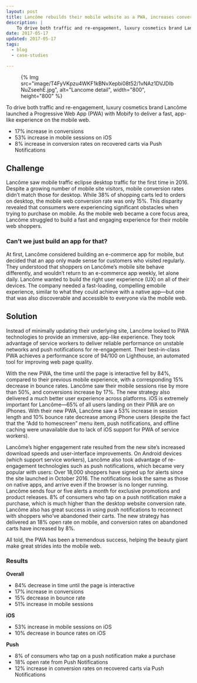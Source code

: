 ```yaml
---
layout: post
title: Lancôme rebuilds their mobile website as a PWA, increases conversions 17%
description: |
    To drive both traffic and re-engagement, luxury cosmetics brand Lancôme launched a Progressive Web App (PWA) to deliver a fast, app-like experience on the mobile web
date: 2017-05-17
updated: 2017-05-17
tags:
  - blog
  - case-studies

---
```


<figure>
{% Img src="image/T4FyVKpzu4WKF1kBNvXepbi08t52/1vNAz1DVJDIbNuZseehE.jpg", alt="Lancome detail", width="800", height="800" %}
</figure>

To drive both traffic and re-engagement, luxury cosmetics brand
Lancôme launched a Progressive Web App (PWA) with Mobify to deliver a fast,
app-like experience on the mobile web.

- 17% increase in conversions
- 53% increase in mobile sessions on iOS
- 8% increase in conversion rates on recovered carts via Push Notifications

## Challenge

Lancôme saw mobile traffic eclipse desktop traffic for the first time in 2016.
Despite a growing number of mobile site visitors, mobile conversion rates didn’t
match those for desktop. While 38% of shopping carts led to orders on desktop,
the mobile web conversion rate was only 15%. This disparity revealed that
consumers were experiencing significant obstacles when trying to purchase on
mobile. As the mobile web became a core focus area, Lancôme struggled to build a
fast and engaging experience for their mobile web shoppers.
 
### Can’t we just build an app for that?

At first, Lancôme considered building an e-commerce app for mobile, but decided
that an app only made sense for customers who visited regularly. They understood
that shoppers on Lancôme’s mobile site behave differently, and wouldn’t return
to an e-commerce app weekly, let alone daily. Lancôme wanted to build the right
user experience (UX) on all of their devices. The company needed a fast-loading,
compelling emobile experience, similar to what they could achieve with a native
app—but one that was also discoverable and accessible to everyone via the mobile
web.
 
## Solution

Instead of minimally updating their underlying site, Lancôme looked to PWA
technologies to provide an immersive, app-like experience. They took advantage
of service workers to deliver reliable performance on unstable networks and push
notifications for re-engagement. Their best-in-class PWA achieves a performance
score of 94/100 on Lighthouse, an automated tool for improving web page quality.
 
With the new PWA, the time until the page is interactive fell by 84%, compared
to their previous mobile experience, with a corresponding 15% decrease in bounce
rates. Lancôme saw their mobile sessions rise by more than 50%, and conversions
increase by 17%. The new strategy also delivered a much better user experience
across platforms. iOS is extremely important for Lancôme—65% of all users
landing on their PWA are on iPhones. With their new PWA, Lancôme saw a 53%
increase in session length and 10% bounce rate decrease among iPhone users
(despite the fact that the “Add to homescreen” menu item, push notifications,
and offline caching were unavailable due to lack of iOS support for PWA of
service workers).
 
Lancôme’s higher engagement rate resulted from the new site’s increased download
speeds and user-interface improvements. On Android devices (which support
service workers), Lancôme also took advantage of re-engagement technologies such
as push notifications, which became very popular with users: Over 18,000
shoppers have signed up for alerts since the site launched in October 2016. The
notifications look the same as those on native apps, and arrive even if the
browser is no longer running. Lancôme sends four or five alerts a month for
exclusive promotions and product releases. 8% of consumers who tap on a push
notification make a purchase, which is much higher than the desktop website
conversion rate. Lancôme also has great success in using push notifications to
reconnect with shoppers who’ve abandoned their carts. The new strategy has
delivered an 18% open rate on mobile, and conversion rates on abandoned carts
have increased by 8%.

All told, the PWA has been a tremendous success, helping the beauty giant make
great strides into the mobile web.

### Results 

**Overall**

- 84% decrease in time until the page is interactive 
- 17% increase in conversions
- 15% decrease in bounce rate
- 51% increase in mobile sessions

**iOS**

- 53% increase in mobile sessions on iOS
- 10% decrease in bounce rates on iOS

**Push** 

- 8% of consumers who tap on a push notification make a purchase
- 18% open rate from Push Notifications
- 12% increase in conversion rates on recovered carts via Push Notifications

